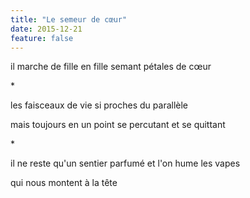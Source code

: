 ```yaml
---
title: "Le semeur de cœur"
date: 2015-12-21
feature: false
---
```


il marche de fille en fille
semant pétales de cœur

\*

les faisceaux de vie
si proches du parallèle

mais toujours en un point
se percutant et se quittant

\*

il ne reste qu'un sentier parfumé
et l'on hume les vapes

qui nous montent à la tête
